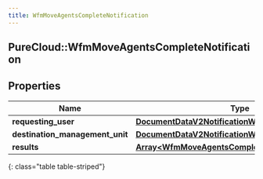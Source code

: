 ```yaml
---
title: WfmMoveAgentsCompleteNotification
---
```

## PureCloud::WfmMoveAgentsCompleteNotification

## Properties

|Name | Type | Description | Notes|
|------------ | ------------- | ------------- | -------------|
| **requesting_user** | [**DocumentDataV2NotificationWorkspace**](DocumentDataV2NotificationWorkspace.html) |  | [optional] |
| **destination_management_unit** | [**DocumentDataV2NotificationWorkspace**](DocumentDataV2NotificationWorkspace.html) |  | [optional] |
| **results** | [**Array&lt;WfmMoveAgentsCompleteNotificationResults&gt;**](WfmMoveAgentsCompleteNotificationResults.html) |  | [optional] |
{: class="table table-striped"}


